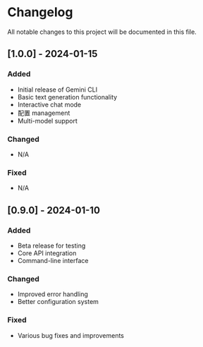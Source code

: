# Changelog

All notable changes to this project will be documented in this file.

## [1.0.0] - 2024-01-15

### Added
- Initial release of Gemini CLI
- Basic text generation functionality
- Interactive chat mode
- 配置 management
- Multi-model support

### Changed
- N/A

### Fixed
- N/A

## [0.9.0] - 2024-01-10

### Added
- Beta release for testing
- Core API integration
- Command-line interface

### Changed
- Improved error handling
- Better configuration system

### Fixed
- Various bug fixes and improvements
